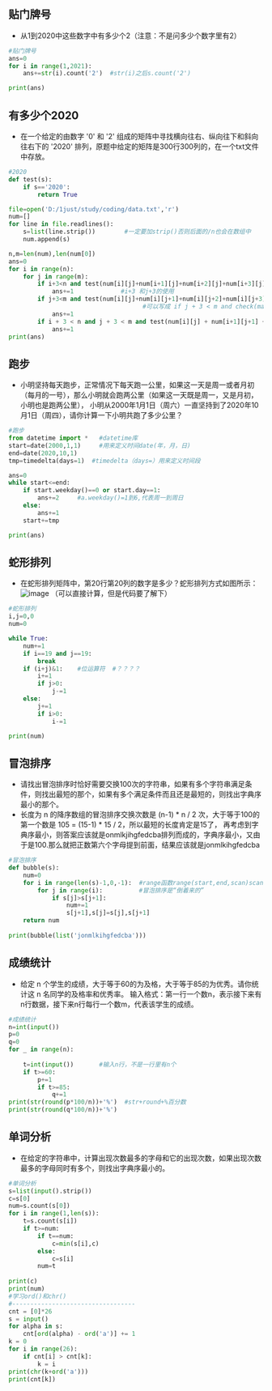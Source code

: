 ## 贴门牌号
* 从1到2020中这些数字中有多少个2（注意：不是问多少个数字里有2）
```python
#贴门牌号
ans=0
for i in range(1,2021):
    ans+=str(i).count('2')  #str(i)之后s.count('2')

print(ans)
```
## 有多少个2020
* 在一个给定的由数字 '0' 和 '2' 组成的矩阵中寻找横向往右、纵向往下和斜向往右下的 '2020' 排列，原题中给定的矩阵是300行300列的，在一个txt文件中存放。
```python
#2020
def test(s):
    if s=='2020':
        return True

file=open('D:/1just/study/coding/data.txt','r')
num=[]
for line in file.readlines():
    s=list(line.strip())        #一定要加strip()否则后面的/n也会在数组中
    num.append(s)

n,m=len(num),len(num[0])
ans=0
for i in range(n):
    for j in range(m):
        if i+3<n and test(num[i][j]+num[i+1][j]+num[i+2][j]+num[i+3][j])==True:
            ans+=1             #i+3 和j+3的使用
        if j+3<m and test(num[i][j]+num[i][j+1]+num[i][j+2]+num[i][j+3])==True:
                                     #可以写成 if j + 3 < m and check(matrix[i][j:j+4]):
            ans+=1
        if i + 3 < n and j + 3 < m and test(num[i][j] + num[i+1][j+1] + num[i+2][j+2] + num[i+3][j+3]):
            ans+=1
print(ans)
```
## 跑步
* 小明坚持每天跑步，正常情况下每天跑一公里，如果这一天是周一或者月初（每月的一号），那么小明就会跑两公里（如果这一天既是周一，又是月初，小明也是跑两公里），
小明从2000年1月1日（周六）一直坚持到了2020年10月1日（周四），请你计算一下小明共跑了多少公里？
```python
#跑步
from datetime import *   #datetime库
start=date(2000,1,1)     #用来定义时间date(年，月，日)
end=date(2020,10,1)
tmp=timedelta(days=1)  #timedelta（days=）用来定义时间段

ans=0
while start<=end:
    if start.weekday()==0 or start.day==1:
        ans+=2     #a.weekday()=1到6,代表周一到周日
    else:
        ans+=1
    start+=tmp

print(ans)
```
## 蛇形排列
* 在蛇形排列矩阵中，第20行第20列的数字是多少？蛇形排列方式如图所示：
![image](https://user-images.githubusercontent.com/46865901/113477071-20c80100-94b2-11eb-969c-bfece0eb067f.png)
（可以直接计算，但是代码要了解下）
```python
#蛇形排列
i,j=0,0
num=0

while True:
    num+=1
    if i==19 and j==19:
        break
    if (i+j)&1:    #位运算符  #？？？？
        i+=1
        if j>0:
            j-=1
    else:
        j+=1
        if i>0:
            i-=1

print(num)
```
## 冒泡排序
* 请找出冒泡排序时恰好需要交换100次的字符串，如果有多个字符串满足条件，则找出最短的那个，如果有多个满足条件而且还是最短的，则找出字典序最小的那个。
* 长度为 n 的降序数组的冒泡排序交换次数是 (n-1) * n / 2 次，大于等于100的第一个数是 105 = (15-1) * 15 / 2，所以最短的长度肯定是15了，
再考虑到字典序最小，则答案应该就是onmlkjihgfedcba排列而成的，字典序最小，又由于是100.那么就把正数第六个字母提到前面，结果应该就是jonmlkihgfedcba
```python
#冒泡排序
def bubble(s):    
    num=0
    for i in range(len(s)-1,0,-1):  #range函数range(start,end,scan)scan的值一般是1，这里是-1
        for j in range(i):          #冒泡排序是“倒着来的”
            if s[j]>s[j+1]:
                num+=1
                s[j+1],s[j]=s[j],s[j+1]
    return num
                
print(bubble(list('jonmlkihgfedcba')))
```
## 成绩统计
* 给定 n 个学生的成绩，大于等于60的为及格，大于等于85的为优秀。请你统计这 n 名同学的及格率和优秀率。
输入格式：第一行一个数n，表示接下来有n行数据，接下来n行每行一个数m，代表该学生的成绩。
```python
#成绩统计
n=int(input())
p=0
q=0
for _ in range(n):
    
    t=int(input())       #输入n行，不是一行里有n个
    if t>=60:
        p+=1
        if t>=85:
            q+=1
print(str(round(p*100/n))+'%')  #str+round+%百分数
print(str(round(q*100/n))+'%')
```
## 单词分析
* 在给定的字符串中，计算出现次数最多的字母和它的出现次数，如果出现次数最多的字母同时有多个，则找出字典序最小的。
```python
#单词分析
s=list(input().strip())
c=s[0]
num=s.count(s[0])
for i in range(1,len(s)):
    t=s.count(s[i])
    if t>=num:
        if t==num:
            c=min(s[i],c)
        else:
            c=s[i]
        num=t
        
print(c)
print(num)
#学习ord()和chr()
#----------------------------------
cnt = [0]*26
s = input()
for alpha in s:
    cnt[ord(alpha) - ord('a')] += 1
k = 0
for i in range(26):
    if cnt[i] > cnt[k]:
        k = i
print(chr(k+ord('a')))
print(cnt[k])
```
